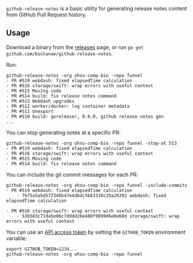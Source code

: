 `github-release-notes` is a basic utility for generating release notes content from GitHub Pull Request history.

## Usage

Download a binary from the [releases](/releases) page, or run `go get github.com/buchanae/github-release-notes`.

Run:
```
github-release-notes -org ohsu-comp-bio -repo funnel
- PR #519 webdash: fixed elapsedTime calculation
- PR #516 storage/swift: wrap errors with useful context
- PR #515 Moving code
- PR #514 build: fix release notes command
- PR #513 Webdash upgrades
- PR #512 worker/docker: log container metadata
- PR #511 Unexport
- PR #510 build: goreleaser, 0.6.0, github release notes gen
...
```

You can stop generating notes at a specific PR:
```
github-release-notes -org ohsu-comp-bio -repo funnel -stop-at 513
- PR #519 webdash: fixed elapsedTime calculation
- PR #516 storage/swift: wrap errors with useful context
- PR #515 Moving code
- PR #514 build: fix release notes command
```

You can include the git commit messages for each PR:
```
github-release-notes -org ohsu-comp-bio -repo funnel -include-commits
- PR #519 webdash: fixed elapsedTime calculation
    - 7675a5a5d577340b47e4dbdc5b83338c35a26392 webdash: fixed elapsedTime calculation

- PR #516 storage/swift: wrap errors with useful context
    - 53b583c71da5e06c7dddd26e480f9099d6e8e60d storage/swift: wrap errors with useful context
```

You can use an [API access token][tok] by setting the `GITHUB_TOKEN` environment variable:
```
export GITHUB_TOKEN=1234...
github-release-notes -org ohsu-comp-bio -repo funnel
```

[tok]: https://help.github.com/articles/creating-a-personal-access-token-for-the-command-line/
